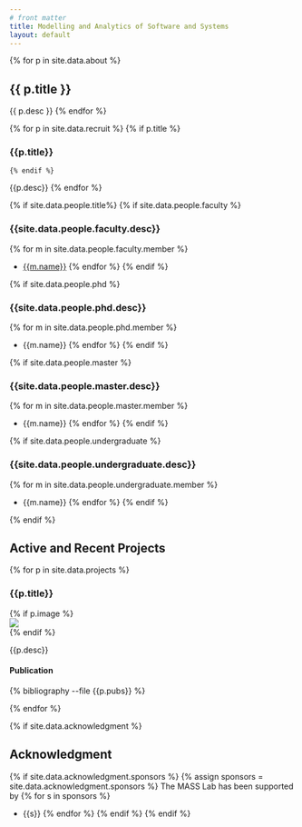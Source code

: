 ```yaml
---
# front matter 
title: Modelling and Analytics of Software and Systems
layout: default
---
```


{% for p in site.data.about %}
## {{ p.title }}
{{ p.desc }}
{% endfor %}


{% for p in site.data.recruit %}
	{% if p.title %}
### {{p.title}}
	{% endif %}
  {{p.desc}}
{% endfor %}

{% if site.data.people.title%}
{% if site.data.people.faculty %}
### {{site.data.people.faculty.desc}}
{% for m in site.data.people.faculty.member %}
- [{{m.name}}](m.url)
{% endfor %}
{% endif %}

{% if site.data.people.phd %}
### {{site.data.people.phd.desc}}
{% for m in site.data.people.phd.member %}
- {{m.name}}
{% endfor %}
{% endif %}

{% if site.data.people.master %}
### {{site.data.people.master.desc}}
{% for m in site.data.people.master.member %}
- {{m.name}}
{% endfor %}
{% endif %}

{% if site.data.people.undergraduate %}
### {{site.data.people.undergraduate.desc}}
{% for m in site.data.people.undergraduate.member %}
- {{m.name}}
{% endfor %}
{% endif %}

{% endif %}

## Active and Recent Projects
{% for p in site.data.projects %}

### {{p.title}}
<div class="row">
  <div class="col-md-12">
    {% if p.image %}
    <div class="float-left projectimg m-3">
    <img src="{{p.image}}"/>
    </div>
    {% endif %}
    <p>{{p.desc}}</p>
  </div>
</div>

<div class="col-md-12">
  <div class="row">
    <div class="publication">
       <h4>Publication</h4>
       {% bibliography --file {{p.pubs}} %}
    </div>
  </div>
</div>

{% endfor %}


{% if site.data.acknowledgment %}
## Acknowledgment
  {% if site.data.acknowledgment.sponsors %}
    {% assign sponsors = site.data.acknowledgment.sponsors %}
    The MASS Lab has been supported by 
		{% for s in sponsors %}
- {{s}}
    {% endfor %}
  {% endif %}
{% endif %}

